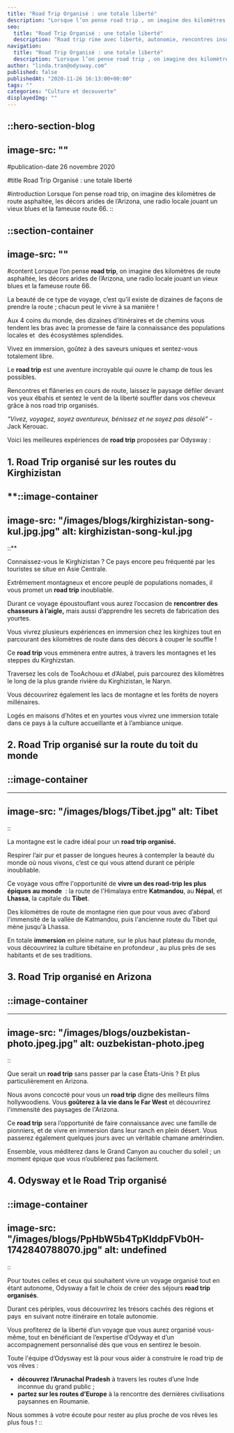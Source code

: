 ```yaml
---
title: "Road Trip Organisé : une totale liberté"
description: "Lorsque l’on pense road trip , on imagine des kilomètres de route asphaltée, les décors arides de l’Arizona, une radio locale jouant un vieux blues et la fameuse route 66. C’est en effet une version du road trip et c’est la beauté de ce type de voyage, c’est qu’il existe ..."
seo:
  title: "Road Trip Organisé : une totale liberté"
  description: "Road trip rime avec liberté, autonomie, rencontres insolites et découverte d’un pays à votre rythme. Nos road trip organisés c’est tout cela combiné !"
navigation:
  title: "Road Trip Organisé : une totale liberté"
  description: "Lorsque l’on pense road trip , on imagine des kilomètres de route asphaltée, les décors arides de l’Arizona, une radio locale jouant un vieux blues et la fameuse route 66. C’est en effet une version du road trip et c’est la beauté de ce type de voyage, c’est qu’il existe ..."
author: "linda.tran@odysway.com"
published: false
publishedAt: "2020-11-26 16:13:00+00:00"
tags: ""
categories: "Culture et decouverte"
displayedImg: ""
---
```


::hero-section-blog
---
image-src: ""
---
#publication-date
26 novembre 2020

#title
Road Trip Organisé : une totale liberté

#introduction
Lorsque l’on pense road trip, on imagine des kilomètres de route asphaltée, les décors arides de l’Arizona, une radio locale jouant un vieux blues et la fameuse route 66.
::

::section-container
---
image-src: ""
---
#content
Lorsque l’on pense **road trip**, on imagine des kilomètres de route asphaltée, les décors arides de l’Arizona, une radio locale jouant un vieux blues et la fameuse route 66.

La beauté de ce type de voyage, c’est qu’il existe de dizaines de façons de prendre la route ; chacun peut le vivre à sa manière !

Aux 4 coins du monde, des dizaines d’itinéraires et de chemins vous tendent les bras avec la promesse de faire la connaissance des populations locales et  des écosystèmes splendides.

Vivez en immersion, goûtez à des saveurs uniques et sentez-vous totalement libre.

Le **road trip** est une aventure incroyable qui ouvre le champ de tous les possibles.

Rencontres et flâneries en cours de route, laissez le paysage défiler devant vos yeux ébahis et sentez le vent de la liberté souffler dans vos cheveux grâce à nos road trip organisés.

_“Vivez, voyagez, soyez aventureux, bénissez et ne soyez pas désolé”_ - Jack Kerouac.

Voici les meilleures expériences de **road trip** proposées par Odysway :

## **1\. Road Trip organisé sur les routes du Kirghizistan**

**::image-container
---
image-src: "/images/blogs/kirghizistan-song-kul.jpg.jpg"
alt: kirghizistan-song-kul.jpg
---
::**

Connaissez-vous le Kirghizistan ? Ce pays encore peu fréquenté par les touristes se situe en Asie Centrale.

Extrêmement montagneux et encore peuplé de populations nomades, il vous promet un **road trip** inoubliable.

Durant ce voyage époustouflant vous aurez l’occasion de **rencontrer des chasseurs à l’aigle,** mais aussi d’apprendre les secrets de fabrication des yourtes.

Vous vivrez plusieurs expériences en immersion chez les kirghizes tout en parcourant des kilomètres de route dans des décors à couper le souffle !

Ce **road trip** vous emmènera entre autres, à travers les montagnes et les steppes du Kirghizstan.

Traversez les cols de TooAchouu et d’Alabel, puis parcourez des kilomètres le long de la plus grande rivière du Kirghizistan, le Naryn.

Vous découvrirez également les lacs de montagne et les forêts de noyers millénaires.

Logés en maisons d’hôtes et en yourtes vous vivrez une immersion totale dans ce pays à la culture accueillante et à l’ambiance unique.

## 2\. Road Trip organisé sur la route du toit du monde

## ::image-container
---
image-src: "/images/blogs/Tibet.jpg"
alt: Tibet
---
::

La montagne est le cadre idéal pour un **road trip organisé.**

Respirer l’air pur et passer de longues heures à contempler la beauté du monde où nous vivons, c’est ce qui vous attend durant ce périple inoubliable.

Ce voyage vous offre l'opportunité de **vivre un des road-trip les plus épiques au monde**  : la route de l'Himalaya entre **Katmandou**, au **Népal**, et **Lhassa**, la capitale du **Tibet**. 

Des kilomètres de route de montagne rien que pour vous avec d’abord l'immensité de la vallée de Katmandou, puis l'ancienne route du Tibet qui mène jusqu'à Lhassa.

En totale **immersion** en pleine nature, sur le plus haut plateau du monde, vous découvrirez la culture tibétaine en profondeur , au plus près de ses habitants et de ses traditions. 

## 3\. Road Trip organisé en Arizona

## ::image-container
---
image-src: "/images/blogs/ouzbekistan-photo.jpeg.jpg"
alt: ouzbekistan-photo.jpeg
---
::

Que serait un **road trip** sans passer par la case États-Unis ? Et plus particulièrement en Arizona.

Nous avons concocté pour vous un **road trip** digne des meilleurs films hollywoodiens. Vous **goûterez à la vie dans le Far West** et découvrirez l'immensité des paysages de l'Arizona.

Ce **road trip** sera l’opportunité de faire connaissance avec une famille de pionniers, et de vivre en immersion dans leur ranch en plein désert. Vous passerez également quelques jours avec un véritable chamane amérindien.

Ensemble, vous méditerez dans le Grand Canyon au coucher du soleil ; un moment épique que vous n’oublierez pas facilement.

## 4\. Odysway et le Road Trip organisé

::image-container
---
image-src: "/images/blogs/PpHbW5b4TpKlddpFVb0H-1742840788070.jpg"
alt: undefined
---
::

Pour toutes celles et ceux qui souhaitent vivre un voyage organisé tout en étant autonome, Odysway a fait le choix de créer des séjours **road trip organisés**.

Durant ces périples, vous découvrirez les trésors cachés des régions et pays  en suivant notre itinéraire en totale autonomie.

Vous profiterez de la liberté d’un voyage que vous aurez organisé vous-même, tout en bénéficiant de l’expertise d’Odyway et d’un accompagnement personnalisé dès que vous en sentirez le besoin.

Toute l'équipe d’Odysway est là pour vous aider à construire le road trip de vos rêves :

*   **découvrez l’Arunachal Pradesh** à travers les routes d’une Inde inconnue du grand public ;
*   **partez sur les routes d’Europe** à la rencontre des dernières civilisations paysannes en Roumanie.

Nous sommes à votre écoute pour rester au plus proche de vos rêves les plus fous !
::
